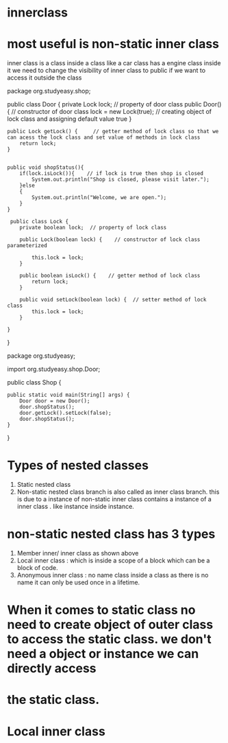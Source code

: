 # innerclass
# most useful is non-static inner class
inner class is a class inside a class
like a car class has a engine class inside it
we need to change the visibility of inner class to public if we want to access it outside the class


package org.studyeasy.shop;

public class Door {
private Lock lock;             // property of door class
public Door(){                 // constructor of door class
lock = new Lock(true);         // creating object of lock class and assigning default value true
}


	public Lock getLock() {     // getter method of lock class so that we can acess the lock class and set value of methods in lock class
		return lock;
	}


	public void shopStatus(){
		if(lock.isLock()){    // if lock is true then shop is closed
			System.out.println("Shop is closed, please visit later.");
		}else
		{
			System.out.println("Welcome, we are open.");
		}
	}

     public class Lock {
		private boolean lock;  // property of lock class

		public Lock(boolean lock) {    // constructor of lock class parameterized

			this.lock = lock;
		}

		public boolean isLock() {    // getter method of lock class
			return lock;
		}

		public void setLock(boolean lock) {  // setter method of lock class
			this.lock = lock;
		}

	}

}

package org.studyeasy;

import org.studyeasy.shop.Door;

public class Shop {

	public static void main(String[] args) {
		Door door = new Door();
		door.shopStatus();
		door.getLock().setLock(false);
		door.shopStatus();
	}

}



# Types of nested classes
1. Static nested class
2. Non-static nested class branch is also called as inner class branch. this is due to a instance of non-static inner class contains a instance of a
   inner class . like instance inside instance.

# non-static nested class has 3 types
1. Member inner/ inner class as shown above
2. Local inner class : which is inside a scope of a block which can be a block of code.
3. Anonymous inner class : no name class inside a class as there is no name it can only be used once in a lifetime.

# When it comes to static class no need to create object of outer class to access the static class. we don't need a object or instance we can directly access
# the static class.

# Local inner class


